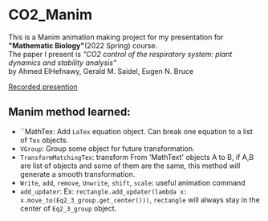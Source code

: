 # CO2_Manim

This is a Manim animation making project for my presentation for **"Mathematic Biology"**(2022 Spring) course. <br/>
The paper I present is *"CO2 control of the respiratory system: plant dynamics and stability analysis"* <br/>
by Ahmed ElHefnawy, Gerald M. Saidel, Eugen N. Bruce

[Recorded presention](https://youtu.be/kB1zh1AncHQ)

## Manim method learned:
- ``MathTex: Add `LaTex` equation object. Can break one equation to a list of `Tex` objects.
- `VGroup`: Group some object for future transformation.
- `TransformMatchingTex`: transform From 'MathText' objects A to B, if A,B are list of objects and some of them are the same, this method will generate a smooth transformation.
- `Write`, `add`, `remove`, `Unwrite`, `shift`, `scale`: useful animation command
- `add_updater`: Ex: `rectangle.add_updater(lambda x: x.move_to(Eq2_3_group.get_center()))`, `rectangle` will always stay in the center of `Eq2_3_group` object.

